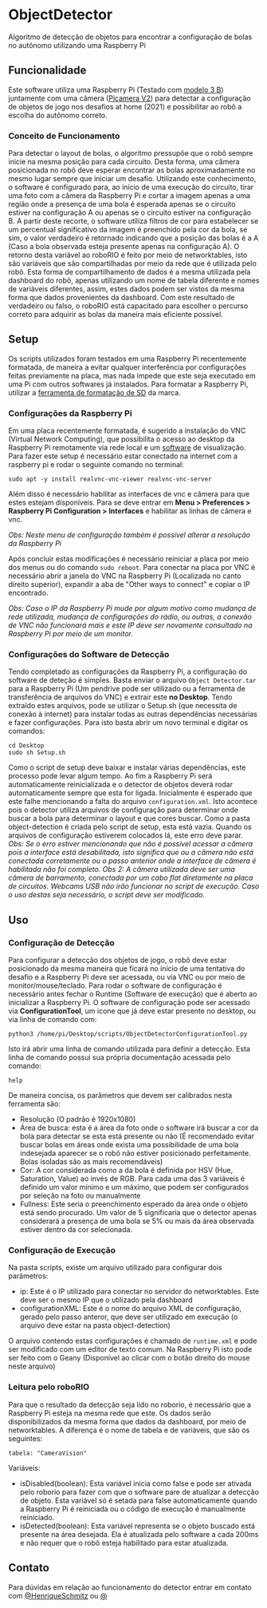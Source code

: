 # ObjectDetector
Algoritmo de detecção de objetos para encontrar a configuração de bolas no autônomo utilizando uma Raspberry Pi


## Funcionalidade
Este software utiliza uma Raspberry Pi (Testado com [modelo 3 B](https://www.raspberrypi.org/products/raspberry-pi-3-model-b/)) juntamente com uma câmera ([Picamera V2](https://www.raspberrypi.org/products/camera-module-v2/)) para detectar a configuração de objetos de jogo nos desafios at home (2021) e possibilitar ao robô a escolha do autônomo correto.

### Conceito de Funcionamento
Para detectar o layout de bolas, o algoritmo pressupõe que o robô sempre inicie na mesma posição para cada circuito. Desta forma, uma câmera posicionada no robô deve esperar encontrar as bolas aproximadamente no mesmo lugar sempre que iniciar um desafio. Utilizando este conhecimento, o software é configurado para, ao início de uma execução do circuito, tirar uma foto com a câmera da Raspberry Pi e cortar a imagem apenas a uma região onde a presença de uma bola é esperada apenas se o circuito estiver na configuração A ou apenas se o circuito estiver na configuração B. A partir deste recorte, o software utiliza filtros de cor para estabelecer se um percentual significativo da imagem é preenchido pela cor da bola, se sim, o valor verdadeiro é retornado indicando que a posição das bolas é a A (Caso a bola observada esteja presente apenas na configuração A). O retorno desta variável ao roboRIO é feito por meio de networktables, isto são variáveis que são compartilhadas por meio da rede que é utilizada pelo robô. Esta forma de compartilhamento de dados é a mesma utilizada pela dashboard do robô, apenas utilizando um nome de tabela diferente e nomes de variáveis diferentes, assim, estes dados podem ser vistos da mesma forma que dados provenientes da dashboard. Com este resultado de verdadeiro ou falso, o roboRIO está capacitado para escolher o percurso correto para adquirir as bolas da maneira mais eficiente possível.


## Setup
Os scripts utilizados foram testados em uma Raspberry Pi recentemente formatada, de maneira a evitar qualquer interferência por configurações feitas previamente na placa, mas nada impede que este seja executado em uma Pi com outros softwares já instalados. Para formatar a Raspberry Pi, utilizar a [ferramenta de formatação de SD](https://www.raspberrypi.org/software/) da marca.

### Configurações da Raspberry Pi
Em uma placa recentemente formatada, é sugerido a instalação do VNC (Virtual Network Computing), que possibilita o acesso ao desktop da Raspberry Pi remotamente via rede local e um [software](https://www.realvnc.com/en/connect/download/viewer/) de visualização. Para fazer este setup é necessário estar conectado na internet com a raspberry pi e rodar o seguinte comando no terminal:
```
sudo apt -y install realvnc-vnc-viewer realvnc-vnc-server
```
Além disso é necessário habilitar as interfaces de vnc e câmera para que estes estejam disponíveis. Para se deve entrar em **Menu > Preferences > Raspberry Pi Configuration > Interfaces** e habilitar as linhas de câmera e vnc.

*Obs: Neste menu de configuração também é possível alterar a resolução da Raspberry Pi*

Após concluir estas modificações é necessário reiniciar a placa por meio dos menus ou do comando `sudo reboot`. Para conectar na placa por VNC é necessário abrir a janela do VNC na Raspberry Pi (Localizada no canto direito superior), expandir a aba de "Other ways to connect" e copiar o IP encontrado.

*Obs: Caso o IP da Raspberry Pi mude por algum motivo como mudança de rede utilizada, mudança de configurações do rádio, ou outras, a conexão de VNC não funcionará mais e este IP deve ser novamente consultado na Raspberry Pi por meio de um monitor.*

### Configurações do Software de Detecção
Tendo completado as configurações da Raspberry Pi, a configuração do software de deteção é simples. Basta enviar o arquivo `Object Detector.tar` para a Raspberry Pi (Um pendrive pode ser utilizado ou a ferramenta de transferência de arquivos do VNC) e extrair este **no Desktop**. Tendo extraído estes arquivos, pode se utilizar o Setup.sh (que necessita de conexão à internet) para instalar todas as outras dependências necessárias e fazer configurações. Para isto basta abrir um novo terminal e digitar os comandos:
```
cd Desktop
sudo sh Setup.sh
```
Como o script de setup deve baixar e instalar várias dependências, este processo pode levar algum tempo. Ao fim a Raspberry Pi será automaticamente reinicializada e o detector de objetos deverá rodar automaticamente sempre que esta for ligada. Inicialmente é esperado que este falhe mencionando a falta do arquivo `configuration.xml`. Isto acontece pois o detector utiliza arquivos de configuração para determinar onde buscar a bola para determinar o layout e que cores buscar. Como a pasta object-detection é criada pelo script de setup, esta está vazia. Quando os arquivos de configuração estiverem colocados lá, este erro deve parar.
*Obs: Se o erro estiver mencionando que não é possível acessar a câmera pois a interface está desabilitada, isto significa que ou a câmera não está conectada corretamente ou o passo anterior onde a interface de câmera é habilitada não foi completo.*
*Obs 2: A câmera utilizada deve ser uma câmera de barramento, conectada por um cabo flat diretamente na placa de circuitos. Webcams USB não irão funcionar no script de execução. Caso o uso destas seja necessário, o script deve ser modificado.*

## Uso
### Configuração de Detecção
Para configurar a detecção dos objetos de jogo, o robô deve estar posicionado da mesma maneira que ficará no início de uma tentativa do desafio e a Raspberry Pi deve ser acessada, ou via VNC ou por meio de monitor/mouse/teclado. Para rodar o software de configuração é necessário antes fechar o Runtime (Software de execução) que é aberto ao inicializar a Raspberry Pi. O software de configuração pode ser acessado via **ConfigurationTool**, um icone que já deve estar presente no desktop, ou via linha de comando com:
```
python3 /home/pi/Desktop/scripts/ObjectDetectorConfigurationTool.py
```
Isto irá abrir uma linha de comando utilizada para definir a detecção. Esta linha de comando possui sua própria documentação acessada pelo comando:
```
help
```
De maneira concisa, os parâmetros que devem ser calibrados nesta ferramenta são:
- Resolução (O padrão é 1920x1080)
- Área de busca: esta é a área da foto onde o software irá buscar a cor da bola para detectar se esta está presente ou não (É recomendado evitar buscar bolas em áreas onde exista uma possibilidade de uma bola indesejada aparecer se o robô não estiver posicionado perfeitamente. Bolas isoladas são as mais recomendáveis)
- Cor: A cor considerada como a da bola é definida por HSV (Hue, Saturation, Value) ao invés de RGB. Para cada uma das 3 variáveis é definido um valor mínimo e um máximo, que podem ser configurados por seleção na foto ou manualmente
- Fullness: Este seria o preenchimento esperado da área onde o objeto está sendo procurado. Um valor de 5 significaria que o detector apenas considerará a presença de uma bola se 5% ou mais da área observada estiver dentro da cor selecionada.

### Configuração de Execução
Na pasta scripts, existe um arquivo utilizado para configurar dois parâmetros:
- ip: Este é o IP utilizado para conectar no servidor do networktables. Este deve ser o mesmo IP que o utilizado pela dashboard
- configurationXML: Este é o nome do arquivo XML de configuração, gerado pelo passo anteror, que deve ser utilizado em execução (o arquivo deve estar na pasta object-detection)

O arquivo contendo estas configurações é chamado de `runtime.xml` e pode ser modificado com um editor de texto comum. Na Raspberry Pi isto pode ser feito com o Geany (Disponível ao clicar com o botão direito do mouse neste arquivo)

### Leitura pelo roboRIO
Para que o resultado da detecção seja lido no roborio, é necessário que a Raspberry Pi esteja na mesma rede que este. Os dados serão disponibilizados da mesma forma que dados da dashboard, por meio de networktables. A diferença é o nome de tabela e de variáveis, que são os seguintes:
```
tabela: "CameraVision"
```
Variáveis:
- isDisabled(boolean): Esta variável inicia como false e pode ser ativada pelo roborio para fazer com que o software pare de atualizar a detecção de objeto. Esta variável só é setada para false automaticamente quando a Raspberry Pi é reiniciada ou o código de execução é manualmente reiniciado.
- isDetected(boolean): Esta variável representa se o objeto buscado está presente na área desejada. Ela é atualizada pelo software a cada 200ms e não requer que o robô esteja habilitado para estar atualizada.


## Contato
Para dúvidas em relação ao funcionamento do detector entrar em contato com [@HenriqueSchmitz](https://github.com/orgs/1156UnderControl/people/HenriqueSchmitz) ou [@](https://github.com/orgs/1156UnderControl/people/Silvxo)
